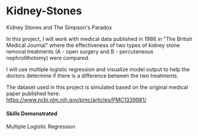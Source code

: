 # Kidney-Stones
Kidney Stones and The Simpson's Paradox


In this project, I will work with medical data published in 1986 in "The British Medical Journal" where the effectiveness of two types of kidney stone removal treatments (A - open surgery and B - percutaneous nephrolithotomy) were compared.

I will use multiple logistic regression and visualize model output to help the doctors determine if there is a difference between the two treatments. 

The dataset used in this project is simulated based on the original medical paper published here: https://www.ncbi.nlm.nih.gov/pmc/articles/PMC1339981/


#### Skills Demonstrated
Multiple Logistic Regression
